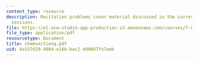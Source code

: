 ```yaml
---
content_type: resource
description: Recitation problems cover material discussed in the corresponding lecture
  sessions.
file: https://ol-ocw-studio-app-production.s3.amazonaws.com/courses/7-012-introduction-to-biology-fall-2004/4a157d294084e16bbac2dd0067fe7aeb_chemsectionq.pdf
file_type: application/pdf
resourcetype: Document
title: chemsectionq.pdf
uid: 4a157d29-4084-e16b-bac2-dd0067fe7aeb
---
```

